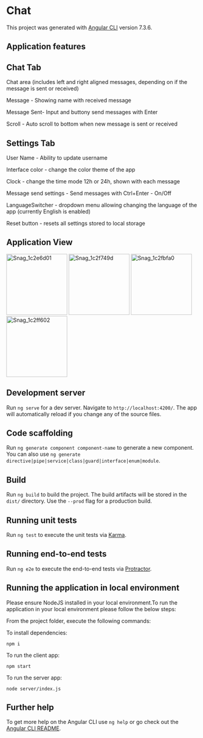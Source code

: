 # Chat

This project was generated with [Angular CLI](https://github.com/angular/angular-cli) version 7.3.6.

## Application features

## Chat Tab

Chat area (includes left and right aligned messages, depending on if the message is sent or received)

Message - Showing name with received message

Message Sent- Input and buttony send messages with Enter

Scroll - Auto scroll to bottom when new message is sent or received



## Settings Tab

User Name - Ability to update username

Interface color - change the color theme of the app

Clock - change the time mode 12h or 24h, shown with each message

Message send settings - Send messages with Ctrl+Enter - On/Off

LanguageSwitcher - dropdown menu allowing changing the language of the app (currently English is enabled)

Reset button - resets all settings stored to local storage

## Application View

<img width="160" alt="Snag_1c2e6d01" src="https://user-images.githubusercontent.com/8798333/73885510-34ed7f80-4868-11ea-8ac3-60b859407094.png">       <img width="160" alt="Snag_1c2f749d" src="https://user-images.githubusercontent.com/8798333/73885606-5cdce300-4868-11ea-8b24-12baa5720908.png">       <img width="160" alt="Snag_1c2fbfa0" src="https://user-images.githubusercontent.com/8798333/73885629-6a926880-4868-11ea-9447-a0f6eec71635.png">       <img width="160" alt="Snag_1c2ff602" src="https://user-images.githubusercontent.com/8798333/73885642-7120e000-4868-11ea-9f2f-af6e30d18595.png">

## Development server

Run `ng serve` for a dev server. Navigate to `http://localhost:4200/`. The app will automatically reload if you change any of the source files.

## Code scaffolding

Run `ng generate component component-name` to generate a new component. You can also use `ng generate directive|pipe|service|class|guard|interface|enum|module`.

## Build

Run `ng build` to build the project. The build artifacts will be stored in the `dist/` directory. Use the `--prod` flag for a production build.

## Running unit tests

Run `ng test` to execute the unit tests via [Karma](https://karma-runner.github.io).

## Running end-to-end tests

Run `ng e2e` to execute the end-to-end tests via [Protractor](http://www.protractortest.org/).

## Running the application in local environment

Please ensure NodeJS installed in your local environment.To run the application in your local environment please follow the below steps:

From the project folder, execute the following commands:

To install dependencies:

  `npm i`

To run the client app:

  `npm start`

To run the server app:

  `node server/index.js`
 

## Further help

To get more help on the Angular CLI use `ng help` or go check out the [Angular CLI README](https://github.com/angular/angular-cli/blob/master/README.md).
